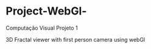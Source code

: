 # Project-WebGl-

Computação Visual Projeto 1 

3D Fractal viewer with first person camera using webGl
